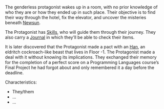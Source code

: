 The genderless protagonist wakes up in a room, with no prior knowledge of who they are or how they ended up in such place. Their objective is to find their way through the hotel, fix the elevator, and uncover the misteries beneath [Newsun](Newsun_Hotel.md).

The Protagonist has [Skills](Skills.md), who will guide them through their journey. They also carry a [Journal](Journal.md) in which they’ll be able to check their items.

It is later discovered that the Protagonist made a pact with an [Han](Han.md), an eldritch cockroach-like beast that lives in Floor -1. The Protagonist made a deal with it without knowing its implications. They exchanged their memory for the completion of a perfect score on a Programming Languages course’s Final Project he had forgot about and only remembered it a day before the deadline.

Characteristics:
- They/them
- ...
- ...
